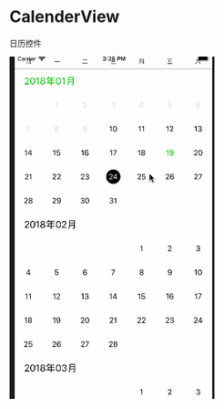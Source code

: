 # CalenderView
日历控件


![img](https://github.com/Yzc-jason/CalenderView/blob/master/calendar_gif.gif)